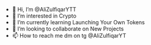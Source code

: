 - 👋 Hi, I’m @AliZulfiqarYTT
- 👀 I’m interested in Crypto
- 🌱 I’m currently learning Launching Your Own Tokens
- 💞️ I’m looking to collaborate on New Projects
- 📫 How to reach me dm on tg @AliZulfiqarYT

<!---
AliZulfiqarYTT/AliZulfiqarYTT is a ✨ special ✨ repository because its `README.md` (this file) appears on your GitHub profile.
You can click the Preview link to take a look at your changes.
--->
